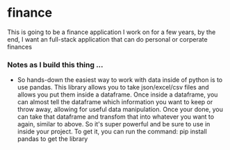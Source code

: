 # finance
This is going to be a finance application I work on for a few years, by the end, I want an full-stack application that can do personal or corperate finances


### Notes as I build this thing ...

- So hands-down the easiest way to work with data inside of python is to use pandas. This library allows you to take json/excel/csv files and allows you put them inside a dataframe. Once inside a dataframe, you can almost tell the dataframe which information you want to keep or throw away, allowing for useful data manipulation. Once your done, you can take that dataframe and transfom that into whatever you want to again, similar to above. So it's super powerful and be sure to use in inside your project. To get it, you can run the command: pip install pandas to get the library
